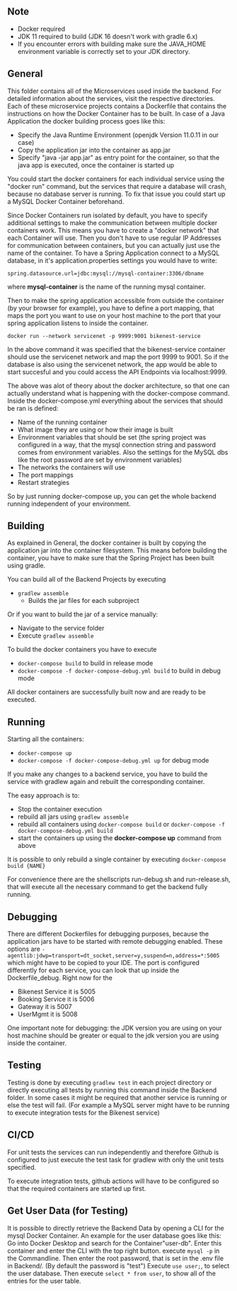 ## Note
- Docker required
- JDK 11 required to build (JDK 16 doesn't work with gradle 6.x)
- If you encounter errors with building make sure the JAVA_HOME environment variable is correctly set to your JDK directory.

## General
This folder contains all of the Microservices used inside the backend. For detailed information about the services, visit the respective directories.
Each of these microservice projects contains a Dockerfile that contains the instructions on how the Docker Container has to be built. In case of a Java Application the docker building process goes like this: 
- Specify the Java Runtime Environment (openjdk Version 11.0.11 in our case)
- Copy the application jar into the container as app.jar
- Specify "java -jar app.jar" as entry point for the container, so that the java app is executed, once the container is started up

You could start the docker containers for each individual service using the "docker run" command, but the services that require a database will crash, because no database server is running. To fix that issue you could start up a MySQL Docker Container beforehand.

Since Docker Containers run isolated by default, you have to specify additional settings to make the communication between multiple docker containers work. This means you have to create a "docker network" that each Container will use. Then you don't have to use regular IP Addresses for communication between containers, but you can actually just use the name of the container.
To have a Spring Application connect to a MySQL database, in it's application.properties settings you would have to write:

    spring.datasource.url=jdbc:mysql://mysql-container:3306/dbname
where **mysql-container** is the name of the running mysql container.

Then to make the spring application accessible from outside the container (by your browser for example), you have to define a port mapping, that maps the port you want to use on your host machine to the port that your spring application listens to inside the container.

    docker run --network servicenet -p 9999:9001 bikenest-service
In the above command it was specified that the bikenest-service container should use the servicenet network and map the port 9999 to 9001. So if the database is also using the servicenet network, the app would be able to start succesful and you could access the API Endpoints via localhost:9999.

The above was alot of theory about the docker architecture, so that one can actually understand what is happening with the docker-compose command.
Inside the docker-compose.yml everything about the services that should be ran is defined:
- Name of the running container
- What image they are using or how their image is built
- Environment variables that should be set (the spring project was configured in a way, that the mysql connection string and password comes from environment variables. Also the settings for the MySQL dbs like the root password are set by environment variables)
- The networks the containers will use
- The port mappings
- Restart strategies

So by just running docker-compose up, you can get the whole backend running independent of your environment.

## Building

As explained in General, the docker container is built by copying the application jar into the container filesystem. This means before building the container, you have to make sure that the Spring Project has been built using gradle.

You can build all of the Backend Projects by executing
- `gradlew assemble`
    - Builds the jar files for each subproject
    
Or if you want to build the jar of a service manually:
- Navigate to the service folder
- Execute `gradlew assemble`

To build the docker containers you have to execute
- `docker-compose build` to build in release mode
- `docker-compose -f docker-compose-debug.yml build` to build in debug mode

All docker containers are successfully built now and are ready to be executed.

## Running

Starting all the containers:
- `docker-compose up`
- `docker-compose -f docker-compose-debug.yml up` for debug mode

If you make any changes to a backend service, you have to build the service with gradlew again and rebuilt the corresponding container.

The easy approach is to:
- Stop the container execution
- rebuild all jars using `gradlew assemble`
- rebuild all containers using `docker-compose build` or
`docker-compose -f docker-compose-debug.yml build`
- start the containers up using the **docker-compose up** command from above

It is possible to only rebuild a single container by executing
`docker-compose build {NAME}`

For convenience there are the shellscripts run-debug.sh and run-release.sh, that will execute all the necessary command to get the backend
fully running.

## Debugging
 
There are different Dockerfiles for debugging purposes, because the application jars have to be started with remote debugging enabled.
These options are `-agentlib:jdwp=transport=dt_socket,server=y,suspend=n,address=*:5005` which might have to be copied to your IDE.
The port is configured differently for each service, you can look that up inside the Dockerfile_debug.
Right now for the
- Bikenest Service it is 5005
- Booking Service it is 5006 
- Gateway it is 5007
- UserMgmt it is 5008
	
   
One important note for debugging: the JDK version you are using on your host machine should be greater or equal to the jdk version you are using inside the container.

## Testing

Testing is done by executing `gradlew test` in each project directory or directly executing all tests by running
this command inside the Backend folder.
In some cases it might be required that another service is running or else the test will fail. (For example a MySQL server might have to be running to execute integration tests for the Bikenest service)

## CI/CD

For unit tests the services can run independently and therefore Github is configured
to just execute the test task for gradlew with only the unit tests specified.

To execute integration tests, github actions will have to be configured so that the required containers are started up first.

## Get User Data (for Testing)

It is possible to directly retrieve the Backend Data by opening a CLI for the mysql Docker Container.
An example for the user database goes like this:
Go into Docker Desktop and search for the Container"user-db". Enter this container and enter the CLI with the top right button. 
execute `mysql -p` in the Commandline. 
Then enter the root password, that is set in the .env file in Backend/. (By default the password is "test")
Execute  `use user;`, to select the user database.
Then execute `select * from user`, to show all of the entries for the user table.

